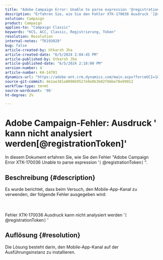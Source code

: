 ```yaml
---
title: "Adobe Campaign Error: Unable to parse expression '@registrationToken'"
description: "Erfahren Sie, wie Sie den Fehler XTK-170036 Ausdruck '[@registrationToken]' nicht analysieren können."
solution: Campaign
product: Campaign
applies-to: "Campaign Classic"
keywords: "KCS, ACC, Classic, Registrierung, Token"
resolution: Resolution
internal-notes: "TK193028"
bug: false
article-created-by: Utkarsh Jha
article-created-date: "6/5/2024 2:04:45 PM"
article-published-by: Utkarsh Jha
article-published-date: "6/5/2024 2:18:00 PM"
version-number: 4
article-number: KA-14701
dynamics-url: "https://adobe-ent.crm.dynamics.com/main.aspx?forceUCI=1&pagetype=entityrecord&etn=knowledgearticle&id=f6605a8f-4423-ef11-840a-000d3a37eaf2"
source-git-commit: de1ae381a8096b9527e9e0b3b02f66be78e99012
workflow-type: tm+mt
source-wordcount: '96'
ht-degree: 2%

---
```


# Adobe Campaign-Fehler: Ausdruck &#39; kann nicht analysiert werden[@registrationToken]&#39;


In diesem Dokument erfahren Sie, wie Sie den Fehler &quot;Adobe Campaign Error XTK-170036 Unable to parse expression &#39;`[` @registrationToken`]` &quot;.

## Beschreibung {#description}

Es wurde berichtet, dass beim Versuch, den Mobile-App-Kanal zu verwenden, der folgende Fehler ausgegeben wird:<br><br> <br><br>Fehler XTK-170036 Ausdruck kann nicht analysiert werden &#39;`[` @registrationToken`]` &#39;

## Auflösung {#resolution}


Die Lösung besteht darin, den Mobile-App-Kanal auf der Ausführungsinstanz zu installieren.
